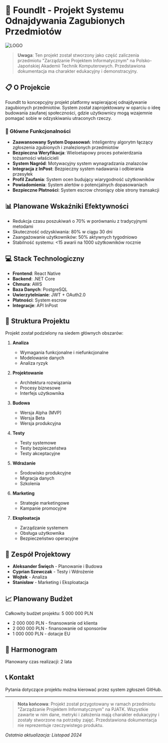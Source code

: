 # 📱 FoundIt - Projekt Systemu Odnajdywania Zagubionych Przedmiotów
![LOGO](https://github.com/user-attachments/assets/2b937e51-c162-4834-a7a6-b6e4ab8e9454)

> **Uwaga**: Ten projekt został stworzony jako część zaliczenia przedmiotu "Zarządzanie Projektem Informatycznym" na Polsko-Japońskiej Akademii Technik Komputerowych. Przedstawiona dokumentacja ma charakter edukacyjny i demonstracyjny.

## 📋 O Projekcie

FoundIt to koncepcyjny projekt platformy wspierającej odnajdywanie zagubionych przedmiotów. System został zaprojektowany w oparciu o ideę budowania zaufanej społeczności, gdzie użytkownicy mogą wzajemnie pomagać sobie w odzyskiwaniu utraconych rzeczy. 

### 🎯 Główne Funkcjonalności

- **Zaawansowany System Dopasowań**: Inteligentny algorytm łączący zgłoszenia zgubionych i znalezionych przedmiotów
- **Bezpieczna Weryfikacja**: Wieloetapowy proces potwierdzania tożsamości właścicieli
- **System Nagród**: Motywacyjny system wynagradzania znalazców
- **Integracja z InPost**: Bezpieczny system nadawania i odbierania przesyłek
- **Profil Zaufania**: System ocen budujący wiarygodność użytkowników
- **Powiadomienia**: System alertów o potencjalnych dopasowaniach
- **Bezpieczne Płatności**: System escrow chroniący obie strony transakcji

## 📊 Planowane Wskaźniki Efektywności

- Redukcja czasu poszukiwań o 70% w porównaniu z tradycyjnymi metodami
- Skuteczność odzyskiwania: 80% w ciągu 30 dni
- Zaangażowanie użytkowników: 50% aktywnych tygodniowo
- Stabilność systemu: <15 awarii na 1000 użytkowników rocznie

## 💻 Stack Technologiczny

- **Frontend**: React Native
- **Backend**: .NET Core
- **Chmura**: AWS
- **Baza Danych**: PostgreSQL
- **Uwierzytelnianie**: JWT + OAuth2.0
- **Płatności**: System escrow
- **Integracje**: API InPost

## 📂 Struktura Projektu

Projekt został podzielony na siedem głównych obszarów:

1. **Analiza**
   - Wymagania funkcjonalne i niefunkcjonalne
   - Modelowanie danych
   - Analiza ryzyk

2. **Projektowanie**
   - Architektura rozwiązania
   - Procesy biznesowe
   - Interfejs użytkownika

3. **Budowa**
   - Wersja Alpha (MVP)
   - Wersja Beta
   - Wersja produkcyjna

4. **Testy**
   - Testy systemowe
   - Testy bezpieczeństwa
   - Testy akceptacyjne

5. **Wdrażanie**
   - Środowisko produkcyjne
   - Migracja danych
   - Szkolenia

6. **Marketing**
   - Strategie marketingowe
   - Kampanie promocyjne

7. **Eksploatacja**
   - Zarządzanie systemem
   - Obsługa użytkownika
   - Bezpieczeństwo operacyjne

## 👥 Zespół Projektowy

- **Aleksander Święch** - Planowanie i Budowa
- **Cyprian Szewczak** - Testy i Wdrożenie
- **Wojtek** - Analiza
- **Stanisław** - Marketing i Eksploatacja

## 📈 Planowany Budżet

Całkowity budżet projektu: 5 000 000 PLN
- 2 000 000 PLN - finansowanie od klienta
- 2 000 000 PLN - finansowanie od sponsorów
- 1 000 000 PLN - dotacje EU

## 📅 Harmonogram

Planowany czas realizacji: 2 lata

## 📞 Kontakt

Pytania dotyczące projektu można kierować przez system zgłoszeń GitHub.

---

> **Nota końcowa**: Projekt został przygotowany w ramach przedmiotu "Zarządzanie Projektem Informatycznym" na PJATK. Wszystkie zawarte w nim dane, metryki i założenia mają charakter edukacyjny i zostały stworzone na potrzeby zajęć. Przedstawiona dokumentacja nie reprezentuje rzeczywistego produktu.

*Ostatnia aktualizacja: Listopad 2024*
